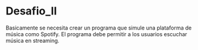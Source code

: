 # Desafio_II
Basicamente se necesita crear un programa que simule una plataforma de música como Spotify. El programa debe permitir a los usuarios escuchar música en streaming.
